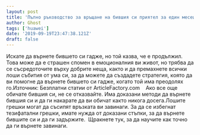 ```yaml
---
layout: post
title: 'Пълно ръководство за връщане на бившия си приятел за един месец - задължително четене!'
author: Ghost
tags: ['huawei']
date: '2019-09-19T23:47:38.121Z'
draft: false
---
```


Искате да върнете бившето си гадже, но той казва, че е продължил. Това може да е страшен спомен в емоционалния ви живот, но трябва да се съсредоточите върху добрите неща, както и да премахнете всички лоши събития от ума си, за да можете да създадете стратегия, която да ви помогне да върнете бившето си гадже, когато той има преодолях го.Източник: Безплатни статии от ArticleFactory.com    Ако все още обичате бившия си, не се отказвайте. Има доказани методи да върнете бившия си и да ги накарате да ви обичат както никога досега.Лошите грешки могат да съсипят връзката ви завинаги. За да се избегнат тезифатални грешки, имате нужда от доказани стъпки, за да върнете бившите си и да ги задържите.  Щракнете тук, за да научите как точно да ги върнете завинаги.
